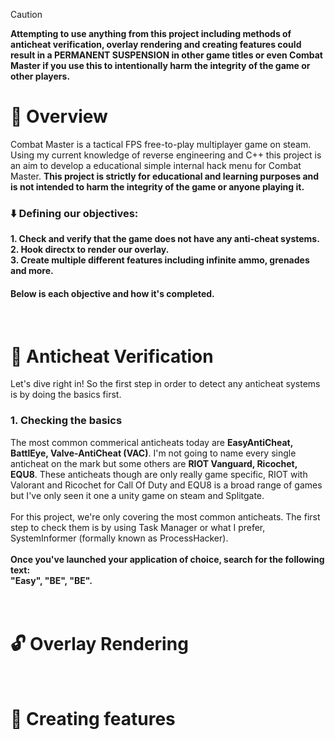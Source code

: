 > [!CAUTION]
> <b> Attempting to use anything from this project including methods of anticheat verification, overlay rendering and creating features could result in a PERMANENT SUSPENSION in other game titles or even Combat Master if you use this to intentionally harm the integrity of the game or other players. </b>

# 🔎 Overview
Combat Master is a tactical FPS free-to-play multiplayer game on steam. Using my current knowledge of reverse engineering and C++ this project is an aim to develop a educational simple internal hack menu for Combat Master.
<b>This project is strictly for educational and learning purposes and is not intended to harm the integrity of the game or anyone playing it.</b>

<h3>⬇️ Defining our objectives:</h3> 
<b>1. Check and verify that the game does not have any anti-cheat systems.</b><br>
<b>2. Hook directx to render our overlay.</b><br>
<b>3. Create multiple different features including infinite ammo, grenades and more.</b>

<h4>Below is each objective and how it's completed.</h4>
<br>

# 🔐 Anticheat Verification
Let's dive right in! So the first step in order to detect any anticheat systems is by doing the basics first. 
<br>
<h3><b>1. Checking the basics</b></h3>
The most common commerical anticheats today are <b>EasyAntiCheat, BattlEye, Valve-AntiCheat (VAC)</b>. I'm not going to name every single anticheat on the mark but some others are <b>RIOT Vanguard, Ricochet, EQU8</b>. These anticheats though are only really game specific, RIOT with Valorant and Ricochet for Call Of Duty and EQU8 is a broad range of games but I've only seen it one a unity game on steam and Splitgate.
<br><br>
For this project, we're only covering the most common anticheats. The first step to check them is by using Task Manager or what I prefer, SystemInformer (formally known as ProcessHacker).
<br><br>
<b>Once you've launched your application of choice, search for the following text:</b>
<br>
<b>"Easy", "BE", "BE".</b>
<br><br>

<br>

# 🔓 Overlay Rendering

<br>

# 🔗 Creating features
